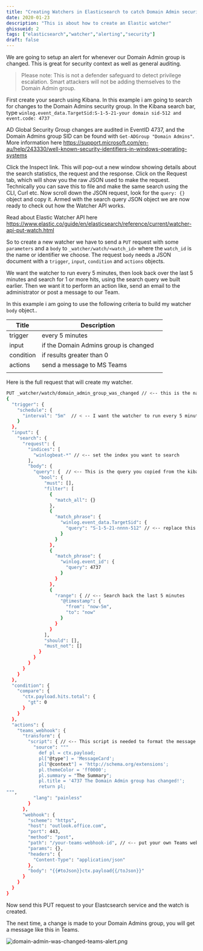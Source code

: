 ```yaml
---
title: "Creating Watchers in Elasticsearch to catch Domain Admin security group changes"
date: 2020-01-23
description: "This is about how to create an Elastic watcher"
ghissueid: 2
tags: ["elasticsearch","watcher","alerting","security"]
draft: false
---
```


We are going to setup an alert for whenever our Domain Admin group is changed.  This is great for security context as well as general auditing.

> Please note: This is not a defender safeguard to detect privilege escalation.  Smart attackers will not be adding themselves to the Domain Admin group.

First create your search using Kibana.  In this example i am going to search for changes to the Domain Admins security group.  In the Kibana search bar, type `winlog.event_data.TargetSid:S-1-5-21-your domain sid-512 and event.code: 4737`

AD Global Security Group changes are audited in EventID 4737, and the Domain Admins group SID can be found with `Get-ADGroup "Domain Admins"`. More information here <https://support.microsoft.com/en-au/help/243330/well-known-security-identifiers-in-windows-operating-systems>

Click the Inspect link.  This will pop-out a new window showing details about the search statistics, the request and the response.  Click on the Request tab, which will show you the raw JSON used to make the request.  Technically you can save this to file and make the same search using the CLI, Curl etc.  Now scroll down the JSON request, look for the `query: {}` object and copy it.  Armed with the search query JSON object we are now ready to check out how the Watcher API works.

Read about Elastic Watcher API here <https://www.elastic.co/guide/en/elasticsearch/reference/current/watcher-api-put-watch.html>

So to create a new watcher we have to send a `PUT` request with some `parameters` and a `body` to `_watcher/watch/<watch_id>` where the `watch_id` is the name or identifier we choose.  The request `body` needs a JSON document with a `trigger`, `input`, `condition` and `actions` objects.

We want the watcher to run every 5 minutes, then look back over the last 5 minutes and search for 1 or more hits, using the search query we built earlier.  Then we want it to perform an action like, send an email to the administrator or post a message to our Team.

In this example i am going to use the following criteria to build my watcher `body` object..

| Title     | Description     |   |
|-----------|-----------------|---|
| trigger   | every 5 minutes |   |
| input     | if the Domain Admins group is changed           |   |
| condition | if results greater than 0            |   |
| actions   | send a message to MS Teams          |   |
|           |                 |   |

Here is the full request that will create my watcher.

```sh
PUT _watcher/watch/domain_admin_group_was_changed // <-- this is the name/id for your watcher.
{
  "trigger": {
    "schedule": {
      "interval": "5m"  // < -- I want the watcher to run every 5 minutes
    }
  },
  "input": {
    "search": {
      "request": {
        "indices": [
          "winlogbeat-*" // <-- set the index you want to search
        ],
        "body": {
          "query": {  // <-- This is the query you copied from the kibana search earlier, paste it here.
            "bool": {
              "must": [],
              "filter": [
                {
                  "match_all": {}
                },
                {
                  "match_phrase": {
                    "winlog.event_data.TargetSid": {
                      "query": "S-1-5-21-nnnn-512" // <-- replace this with your Domain Admins SID
                    }
                  }
                },
                {
                  "match_phrase": {
                    "winlog.event_id": {
                      "query": 4737
                    }
                  }
                },
                {
                  "range": { // <-- Search back the last 5 minutes
                    "@timestamp": {
                      "from": "now-5m",
                      "to": "now"
                    }
                  }
                }
              ],
              "should": [],
              "must_not": []
            }
          }
        }
      }
    }
  },
  "condition": {
    "compare": {
      "ctx.payload.hits.total": {
        "gt": 0
      }
    }
  },
  "actions": {
    "teams_webhook": {
      "transform": {
        "script": { // <-- This script is needed to format the message to meet the MS Teams message requirements.
          "source": """
            def pl = ctx.payload;
            pl["@type"] = 'MessageCard';
            pl["@context"] = 'http://schema.org/extensions';
            pl.themeColor = 'ff0000';
            pl.summary = "The Summary";
            pl.title = '4737 The Domain Admin group has changed!';
            return pl; 
""",
          "lang": "painless"
        }
      },
      "webhook": {
        "scheme": "https",
        "host": "outlook.office.com",
        "port": 443,
        "method": "post",
        "path": "/your-teams-webhook-id", // <-- put your own Teams webhook ID here.
        "params": {},
        "headers": {
          "Content-Type": "application/json"
        },
        "body": "{{#toJson}}ctx.payload{{/toJson}}"
      }
    }
  }
}
```

Now send this PUT request to your Elastcsearch service and the watch is created.

The next time, a change is made to your Domain Admins group, you will get a message like this in Teams.

![domain-admin-was-changed-teams-alert.png](/img/domain-admin-was-changed-teams-alert.png)
